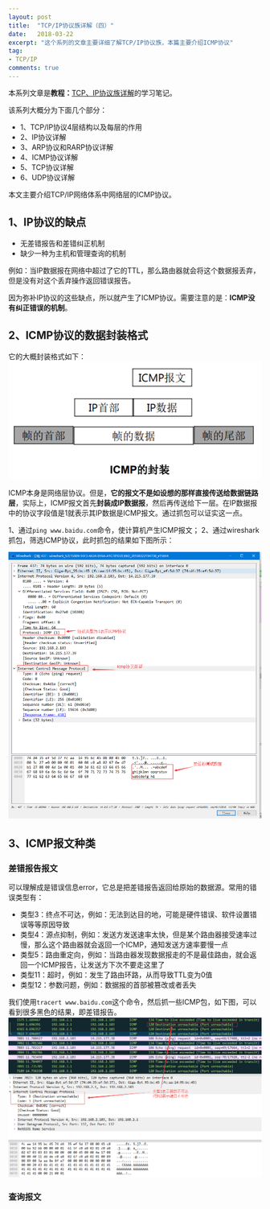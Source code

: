 ```yaml
---
layout: post
title:  "TCP/IP协议族详解（四）"
date:   2018-03-22
excerpt: "这个系列的文章主要详细了解TCP/IP协议族，本篇主要介绍ICMP协议"
tag:
- TCP/IP
comments: true
---
```



本系列文章是**教程：**[TCP、IP协议族详解](http://study.163.com/course/courseMain.htm?courseId=1003343002)的学习笔记。

该系列大概分为下面几个部分：

- 1、TCP/IP协议4层结构以及每层的作用
- 2、IP协议详解
- 3、ARP协议和RARP协议详解
- 4、ICMP协议详解
- 5、TCP协议详解
- 6、UDP协议详解

本文主要介绍TCP/IP网络体系中网络层的ICMP协议。


## 1、IP协议的缺点

- 无差错报告和差错纠正机制
- 缺少一种为主机和管理查询的机制

例如：当IP数据报在网络中超过了它的TTL，那么路由器就会将这个数据报丢弃，但是没有对这个丢弃操作返回错误报告。

因为弥补IP协议的这些缺点，所以就产生了ICMP协议。需要注意的是：**ICMP没有纠正错误的机制**。


## 2、ICMP协议的数据封装格式

它的大概封装格式如下：
![ICMP的封装](/images/posts/tcp-ip/icmp-head-1.png)

ICMP本身是网络层协议。但是，**它的报文不是如设想的那样直接传送给数据链路层**，实际上，ICMP报文首先**封装成IP数据报**，然后再传送给下一层。在IP数据报中的协议字段值是1就表示其IP数据是ICMP报文。通过抓包可以证实这一点。

1、通过`ping www.baidu.com`命令，使计算机产生ICMP报文；
2、通过wireshark抓包，筛选ICMP协议，此时抓包的结果如下图所示：

![ICMP的封装](/images/posts/tcp-ip/icmp-wireshark-1.png)

## 3、ICMP报文种类

### 差错报告报文

可以理解成是错误信息error，它总是把差错报告返回给原始的数据源。常用的错误类型有：

- 类型3：终点不可达，例如：无法到达目的地，可能是硬件错误、软件设置错误等等原因导致
- 类型4：源点抑制，例如：发送方发送速率太快，但是某个路由器接受速率过慢，那么这个路由器就会返回一个ICMP，通知发送方速率要慢一点
- 类型5：路由重定向，例如：当路由器发现数据报走的不是最佳路由，就会返回一个ICMP报告，让发送方下次不要走这里了
- 类型11：超时，例如：发生了路由环路，从而导致TTL变为0值
- 类型12：参数问题，例如：数据报的首部被篡改或者丢失

我们使用`tracert www.baidu.com`这个命令，然后抓一些ICMP包，如下图，可以看到很多黑色的结果，即差错报告。
![ICMP的差错报告](/images/posts/tcp-ip/icmp-wireshark-2.png)

### 查询报文